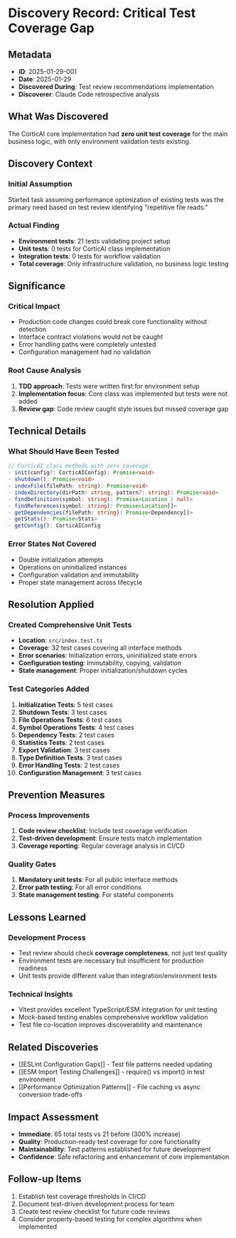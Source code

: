 # Discovery Record: Critical Test Coverage Gap

## Metadata
- **ID**: 2025-01-29-001
- **Date**: 2025-01-29
- **Discovered During**: Test review recommendations implementation
- **Discoverer**: Claude Code retrospective analysis

## What Was Discovered
The CorticAI core implementation had **zero unit test coverage** for the main business logic, with only environment validation tests existing.

## Discovery Context

### Initial Assumption
Started task assuming performance optimization of existing tests was the primary need based on test review identifying "repetitive file reads."

### Actual Finding
- **Environment tests**: 21 tests validating project setup
- **Unit tests**: 0 tests for CorticAI class implementation  
- **Integration tests**: 0 tests for workflow validation
- **Total coverage**: Only infrastructure validation, no business logic testing

## Significance

### Critical Impact
- Production code changes could break core functionality without detection
- Interface contract violations would not be caught
- Error handling paths were completely untested
- Configuration management had no validation

### Root Cause Analysis
1. **TDD approach**: Tests were written first for environment setup
2. **Implementation focus**: Core class was implemented but tests were not added
3. **Review gap**: Code review caught style issues but missed coverage gap

## Technical Details

### What Should Have Been Tested
```typescript
// CorticAI class methods with zero coverage:
- init(config?: CorticAIConfig): Promise<void>
- shutdown(): Promise<void>  
- indexFile(filePath: string): Promise<void>
- indexDirectory(dirPath: string, pattern?: string): Promise<void>
- findDefinition(symbol: string): Promise<Location | null>
- findReferences(symbol: string): Promise<Location[]>
- getDependencies(filePath: string): Promise<Dependency[]>
- getStats(): Promise<Stats>
- getConfig(): CorticAIConfig
```

### Error States Not Covered
- Double initialization attempts
- Operations on uninitialized instances
- Configuration validation and immutability
- Proper state management across lifecycle

## Resolution Applied

### Created Comprehensive Unit Tests
- **Location**: `src/index.test.ts`
- **Coverage**: 32 test cases covering all interface methods
- **Error scenarios**: Initialization errors, uninitialized state errors
- **Configuration testing**: Immutability, copying, validation
- **State management**: Proper initialization/shutdown cycles

### Test Categories Added
1. **Initialization Tests**: 5 test cases
2. **Shutdown Tests**: 3 test cases  
3. **File Operations Tests**: 6 test cases
4. **Symbol Operations Tests**: 4 test cases
5. **Dependency Tests**: 2 test cases
6. **Statistics Tests**: 2 test cases
7. **Export Validation**: 3 test cases
8. **Type Definition Tests**: 3 test cases
9. **Error Handling Tests**: 2 test cases
10. **Configuration Management**: 3 test cases

## Prevention Measures

### Process Improvements
1. **Code review checklist**: Include test coverage verification
2. **Test-driven development**: Ensure tests match implementation
3. **Coverage reporting**: Regular coverage analysis in CI/CD

### Quality Gates
1. **Mandatory unit tests**: For all public interface methods
2. **Error path testing**: For all error conditions
3. **State management testing**: For stateful components

## Lessons Learned

### Development Process
- Test review should check **coverage completeness**, not just test quality
- Environment tests are necessary but insufficient for production readiness
- Unit tests provide different value than integration/environment tests

### Technical Insights  
- Vitest provides excellent TypeScript/ESM integration for unit testing
- Mock-based testing enables comprehensive workflow validation
- Test file co-location improves discoverability and maintenance

## Related Discoveries
- [[ESLint Configuration Gaps]] - Test file patterns needed updating
- [[ESM Import Testing Challenges]] - require() vs import() in test environment
- [[Performance Optimization Patterns]] - File caching vs async conversion trade-offs

## Impact Assessment
- **Immediate**: 65 total tests vs 21 before (300% increase)
- **Quality**: Production-ready test coverage for core functionality
- **Maintainability**: Test patterns established for future development
- **Confidence**: Safe refactoring and enhancement of core implementation

## Follow-up Items
1. Establish test coverage thresholds in CI/CD
2. Document test-driven development process for team
3. Create test review checklist for future code reviews
4. Consider property-based testing for complex algorithms when implemented